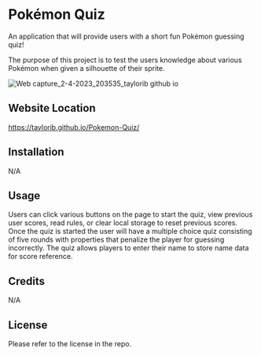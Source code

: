 # Pokémon Quiz
An application that will provide users with a short fun Pokémon guessing quiz!

The purpose of this project is to test the users knowledge about various Pokémon when given a silhouette of their sprite.

![Web capture_2-4-2023_203535_taylorib github io](https://user-images.githubusercontent.com/123839303/229406068-c531ff73-dc9f-4388-8807-b2b0891dd3c8.jpeg)

## Website Location

https://taylorib.github.io/Pokemon-Quiz/

## Installation
N/A

## Usage
Users can click various buttons on the page to start the quiz, view previous user scores, read rules, or clear local storage to reset previous scores. Once the quiz is started the user will have a multiple choice quiz consisting of five rounds with properties that penalize the player for guessing incorrectly. The quiz allows players to enter their name to store name data for score reference.

## Credits
N/A

## License
Please refer to the license in the repo.
